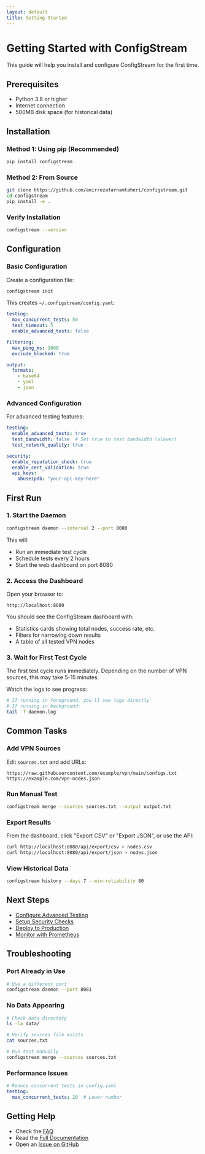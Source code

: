 ```yaml
---
layout: default
title: Getting Started
---
```


# Getting Started with ConfigStream

This guide will help you install and configure ConfigStream for the first time.

## Prerequisites

- Python 3.8 or higher
- Internet connection
- 500MB disk space (for historical data)

## Installation

### Method 1: Using pip (Recommended)

```bash
pip install configstream
```

### Method 2: From Source

```bash
git clone https://github.com/amirrezafarnamtaheri/configstream.git
cd configstream
pip install -e .
```

### Verify Installation

```bash
configstream --version
```

## Configuration

### Basic Configuration

Create a configuration file:

```bash
configstream init
```

This creates `~/.configstream/config.yaml`:

```yaml
testing:
  max_concurrent_tests: 50
  test_timeout: 5
  enable_advanced_tests: false

filtering:
  max_ping_ms: 1000
  exclude_blocked: true

output:
  formats:
    - base64
    - yaml
    - json
```

### Advanced Configuration

For advanced testing features:

```yaml
testing:
  enable_advanced_tests: true
  test_bandwidth: false  # Set true to test bandwidth (slower)
  test_network_quality: true

security:
  enable_reputation_check: true
  enable_cert_validation: true
  api_keys:
    abuseipdb: "your-api-key-here"
```

## First Run

### 1. Start the Daemon

```bash
configstream daemon --interval 2 --port 8080
```

This will:
- Run an immediate test cycle
- Schedule tests every 2 hours
- Start the web dashboard on port 8080

### 2. Access the Dashboard

Open your browser to:

```
http://localhost:8080
```

You should see the ConfigStream dashboard with:
- Statistics cards showing total nodes, success rate, etc.
- Filters for narrowing down results
- A table of all tested VPN nodes

### 3. Wait for First Test Cycle

The first test cycle runs immediately. Depending on the number of VPN sources, this may take 5-15 minutes.

Watch the logs to see progress:

```bash
# If running in foreground, you'll see logs directly
# If running in background:
tail -f daemon.log
```

## Common Tasks

### Add VPN Sources

Edit `sources.txt` and add URLs:

```
https://raw.githubusercontent.com/example/vpn/main/configs.txt
https://example.com/vpn-nodes.json
```

### Run Manual Test

```bash
configstream merge --sources sources.txt --output output.txt
```

### Export Results

From the dashboard, click "Export CSV" or "Export JSON", or use the API:

```bash
curl http://localhost:8080/api/export/csv > nodes.csv
curl http://localhost:8080/api/export/json > nodes.json
```

### View Historical Data

```bash
configstream history --days 7 --min-reliability 80
```

## Next Steps

- [Configure Advanced Testing](configuration#advanced-testing)
- [Setup Security Checks](configuration#security)
- [Deploy to Production](deployment)
- [Monitor with Prometheus](prometheus)

## Troubleshooting

### Port Already in Use

```bash
# Use a different port
configstream daemon --port 8081
```

### No Data Appearing

```bash
# Check data directory
ls -la data/

# Verify sources file exists
cat sources.txt

# Run test manually
configstream merge --sources sources.txt
```

### Performance Issues

```yaml
# Reduce concurrent tests in config.yaml
testing:
  max_concurrent_tests: 20  # Lower number
```

## Getting Help

- Check the [FAQ](faq)
- Read the [Full Documentation](/)
- Open an [Issue on GitHub](https://github.com/amirrezafarnamtaheri/configstream/issues)